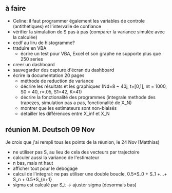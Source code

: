 ## à faire

* Celine: il faut programmer également les variables de controle (antithétiques) et l'intervalle de confiance
* vérifier la simulation de S pas à pas (comparer la variance simulée avec la calculée)
* ecdf au liru de histogramme?
* traduire en VBA
  + écrire un test pour VBA, Excel et son graphe ne supporte plus que 250 series
* creer un dashboard
* sauvegarder des capture d'écran du dashboard
* écrire la documentation 20 pages
  + méthode de reduction de variance
  + décrire les résultats et les graphiques (Nd=8 ~ 40j, t=[0,1], nt = 1000, S0 = 40, r=.05, S1=42, K=41)
  + décrire la fonctionalité des programmes (integrale methode des trapezes, simulation pas a pas, fonctionalité de X_N)
  + montrer que les estimateurs sont non-biaisés
  + détailler les différences entre X_inf et X_N
  
## réunion M. Deutsch 09 Nov

Je crois que j'ai rempli tous les points de la réunion, le 24 Nov [Matthias)

* ne utiliser pas S, au lieu de cela des vecteurs par trajectoire
* calculer aussi la variance de l'estimateur
* n bas, mais nt haut
* afficher tout pour le debogage
* calcul de l'integral: ne pas utiliser une double boucle, 0.5\*S_0 + S_1 +...+ S_n + 0.5\*S_{n+1}
* sigma est calculé par S_t -> ajuster sigma (desormais bas)
